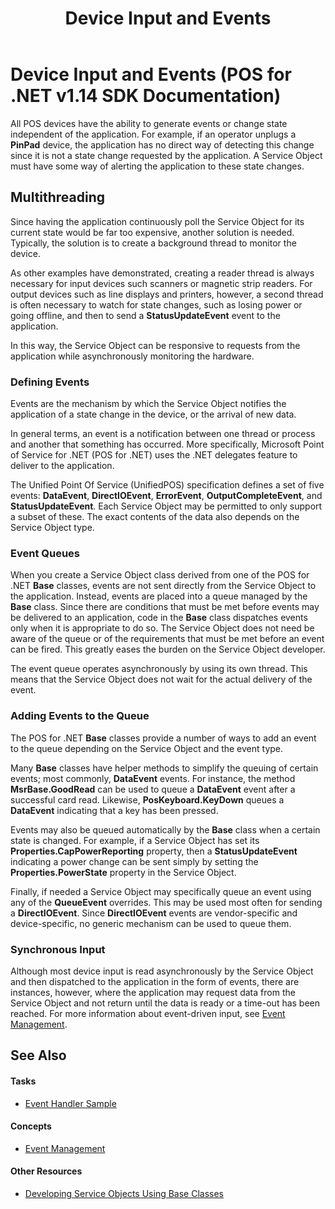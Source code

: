 ﻿---
title: Device Input and Events
description: Device Input and Events (POS for .NET v1.14 SDK Documentation)
ms.date: 03/03/2014
ms.topic: how-to
ms.custom: "pos-restored-from-archive"
---

# Device Input and Events (POS for .NET v1.14 SDK Documentation)

All POS devices have the ability to generate events or change state independent of the application. For example, if an operator unplugs a **PinPad** device, the application has no direct way of detecting this change since it is not a state change requested by the application. A Service Object must have some way of alerting the application to these state changes.

## Multithreading

Since having the application continuously poll the Service Object for its current state would be far too expensive, another solution is needed. Typically, the solution is to create a background thread to monitor the device.

As other examples have demonstrated, creating a reader thread is always necessary for input devices such scanners or magnetic strip readers. For output devices such as line displays and printers, however, a second thread is often necessary to watch for state changes, such as losing power or going offline, and then to send a **StatusUpdateEvent** event to the application.

In this way, the Service Object can be responsive to requests from the application while asynchronously monitoring the hardware.

### Defining Events

Events are the mechanism by which the Service Object notifies the application of a state change in the device, or the arrival of new data.

In general terms, an event is a notification between one thread or process and another that something has occurred. More specifically, Microsoft Point of Service for .NET (POS for .NET) uses the .NET delegates feature to deliver to the application.

The Unified Point Of Service (UnifiedPOS) specification defines a set of five events: **DataEvent**, **DirectIOEvent**, **ErrorEvent**, **OutputCompleteEvent**, and **StatusUpdateEvent**. Each Service Object may be permitted to only support a subset of these. The exact contents of the data also depends on the Service Object type.

### Event Queues

When you create a Service Object class derived from one of the POS for .NET **Base** classes, events are not sent directly from the Service Object to the application. Instead, events are placed into a queue managed by the **Base** class. Since there are conditions that must be met before events may be delivered to an application, code in the **Base** class dispatches events only when it is appropriate to do so. The Service Object does not need be aware of the queue or of the requirements that must be met before an event can be fired. This greatly eases the burden on the Service Object developer.

The event queue operates asynchronously by using its own thread. This means that the Service Object does not wait for the actual delivery of the event.

### Adding Events to the Queue

The POS for .NET **Base** classes provide a number of ways to add an event to the queue depending on the Service Object and the event type.

Many **Base** classes have helper methods to simplify the queuing of certain events; most commonly, **DataEvent** events. For instance, the method **MsrBase.GoodRead** can be used to queue a **DataEvent** event after a successful card read. Likewise, **PosKeyboard.KeyDown** queues a **DataEvent** indicating that a key has been pressed.

Events may also be queued automatically by the **Base** class when a certain state is changed. For example, if a Service Object has set its **Properties.CapPowerReporting** property, then a **StatusUpdateEvent** indicating a power change can be sent simply by setting the **Properties.PowerState** property in the Service Object.

Finally, if needed a Service Object may specifically queue an event using any of the **QueueEvent** overrides. This may be used most often for sending a **DirectIOEvent**. Since **DirectIOEvent** events are vendor-specific and device-specific, no generic mechanism can be used to queue them.

### Synchronous Input

Although most device input is read asynchronously by the Service Object and then dispatched to the application in the form of events, there are instances, however, where the application may request data from the Service Object and not return until the data is ready or a time-out has been reached. For more information about event-driven input, see [Event Management](event-management.md).

## See Also

#### Tasks

- [Event Handler Sample](event-handler-sample.md)

#### Concepts

- [Event Management](event-management.md)

#### Other Resources

- [Developing Service Objects Using Base Classes](developing-service-objects-using-base-classes.md)
